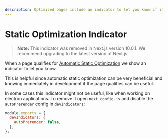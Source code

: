 ```yaml
---
description: Optimized pages include an indicator to let you know if it's being statically optimized. You can opt-out of it here.
---
```


# Static Optimization Indicator

> **Note:** This indicator was removed in Next.js version 10.0.1. We recommend upgrading to the latest version of Next.js.

When a page qualifies for [Automatic Static Optimization](/docs/advanced-features/automatic-static-optimization.md) we show an indicator to let you know.

This is helpful since automatic static optimization can be very beneficial and knowing immediately in development if the page qualifies can be useful.

In some cases this indicator might not be useful, like when working on electron applications. To remove it open `next.config.js` and disable the `autoPrerender` config in `devIndicators`:

```js
module.exports = {
  devIndicators: {
    autoPrerender: false,
  },
};
```
